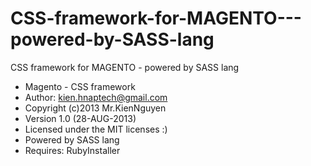 CSS-framework-for-MAGENTO---powered-by-SASS-lang
================================================

CSS framework for MAGENTO - powered by SASS lang


* Magento - CSS framework
* Author: kien.hnaptech@gmail.com
* Copyright (c)2013  Mr.KienNguyen
* Version 1.0 (28-AUG-2013)
* Licensed under the MIT licenses :)
* Powered by SASS lang
* Requires: RubyInstaller

